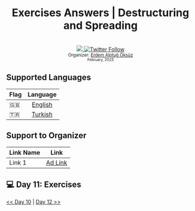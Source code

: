 <div align="center">
  <h1>Exercises Answers | Destructuring and Spreading</h1>
  <br>
  <a class="header-badge" target="_blank" href="https://www.linkedin.com/in/erdemalptugoksuz/">
    <img src="https://img.shields.io/badge/style--5eba00.svg?label=LinkedIn&logo=linkedin&style=social">
  </a>
  <a class="header-badge" target="_blank" href="https://twitter.com/heyahtuput">
    <img alt="Twitter Follow" src="https://img.shields.io/twitter/follow/Erdem Alptuğ?style=social">
  </a><br>
  <sub>Organizer:
    <a href="https://www.linkedin.com/in/erdemalptugoksuz/" target="_blank">Erdem Alptuğ Öksüz</a><br>
    <small> February, 2023</small>
  </sub>
</div>

## Supported Languages
| Flag  |                                                                       Language                                                                        |
| ----- | :----------------------------------------------------------------------------------------------------------------------------------------------------:|
| 🇬🇧    |                                                             [English](/English/Day_11/Day_11.md)                                                      |
| 🇹🇷    |                                                             [Turkish](/Turkish/Day_11/Day_11.md)                                                      |

## Support to Organizer
| Link Name |                                                                       Link                                                                        |
| ----- | :----------------------------------------------------------------------------------------------------------------------------------------------------:|
| Link 1   |                                                             [Ad Link](https://ay.live/AK4n)


## 💻 Day 11: Exercises



[<< Day 10](/English/Day_10/Day_10.md) | [Day 12 >>](/English/Day_12/Day_12.md)
